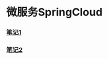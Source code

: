 # 微服务SpringCloud

### [笔记1](https://github.com/lyj8330328/Load-Balancing/blob/master/notes/%E5%BE%AE%E6%9C%8D%E5%8A%A11.md)

### [笔记2]()
